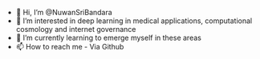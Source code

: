 - 👋 Hi, I’m @NuwanSriBandara
- 👀 I’m interested in deep learning in medical applications, computational cosmology and internet governance
- 🌱 I’m currently learning to emerge myself in these areas
- 📫 How to reach me - Via Github

<!---
NuwanSriBandara/NuwanSriBandara is a ✨ special ✨ repository because its `README.md` (this file) appears on your GitHub profile.
You can click the Preview link to take a look at your changes.
--->
